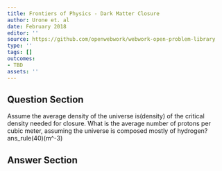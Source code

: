 ```yaml
---
title: Frontiers of Physics - Dark Matter Closure
author: Urone et. al
date: February 2018
editor: ''
source: https://github.com/openwebwork/webwork-open-problem-library
type: ''
tags: []
outcomes:
- TBD
assets: ''
---
```


## Question Section 

Assume the average density of the universe is(density) of the critical density needed for
closure. What is the average number of protons per cubic meter, assuming the
universe is composed mostly of hydrogen?
ans_rule(40)(m^-3)


## Answer Section

